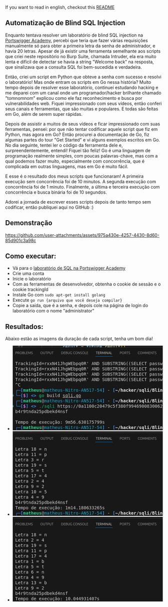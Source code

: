 If you want to read in english, checkout this [README](./English_README.md)
## Automatização de Blind SQL Injection
Enquanto tentava resolver um laboratório de blind SQL injection na [Portswigger Academy](https://portswigger.net/web-security/sql-injection/blind/lab-conditional-responses/), percebi que teria que fazer várias requisições manualmente só para obter a primeira letra da senha de administrador, e havia 20 letras. Apesar de já existir uma ferramenta semelhante aos scripts que criei neste repositório no Burp Suite, chamada Intruder, ela era muito lenta e difícil de detectar se havia a string "Welcome back" na resposta, que sinalizava que a consulta SQL foi bem-sucedida e verdadeira.

Então, criei um script em Python que obteve a senha com sucesso e resolvi o laboratório! Mas onde entram os scripts em Go nessa história? Muito tempo depois de resolver esse laboratório, continuei estudando hacking e me deparei com um canal onde um programador/hacker brilhante chamado "tomnomnom" explicou como ele faz reconhecimento e busca por vulnerabilidades web. Fiquei impressionado com seus vídeos, então conferi seus canais e ferramentas, que são muitas e populares. E todas são feitas em Go, além de serem super rápidas.

Depois de assistir a muitos de seus vídeos e ficar impressionado com suas ferramentas, pensei: por que não tentar codificar aquele script que fiz em Python, mas agora em Go? Então procurei a documentação de Go, fiz algumas partes do tour "Get Started" e vi alguns exemplos escritos em Go. No dia seguinte, tentei ler o código da ferramenta dele e, surpreendentemente, entendi! Fiquei tão feliz! Go é uma linguagem de programação realmente simples, com poucas palavras-chave, mas com a qual podemos fazer muito, especialmente com concorrência, que é complicada em outras linguagens, mas em Go é muito fácil.

E esse é o resultado dos meus scripts que funcionaram! A primeira execução sem concorrência foi de 10 minutos. A segunda execução com concorrência foi de 1 minuto. Finalmente, a última e terceira execução com concorrência e busca binária foi de 10 segundos.

Adorei a jornada de escrever esses scripts depois de tanto tempo sem codificar, então publiquei aqui no GitHub :)

## Demonstração
https://github.com/user-attachments/assets/975a430e-4257-4430-8d60-85d901c3a98c

## Como executar:
- Vá para o [laboratório de SQL na Portswigger Academy](https://portswigger.net/web-security/sql-injection/blind/lab-conditional-responses/)
- Crie uma conta
- Inicie o laboratório
- Com as ferramentas de desenvolvedor, obtenha o cookie de sessão e o cookie trackingId
- Instale Go com ```sudo apt-get install golang```
- Execute ```go run {arquivo que você deseja compilar}```
- Copie a saída, que é a senha, e depois cole na página de login do laboratório com o nome "administrator"

## Resultados:
Abaixo estão as imagens da duração de cada script, tenha um bom dia!
- ![First Result](./time-results/firstResult.png)
- ![Second Result](./time-results/secondResult.png)
- ![Third Result](./time-results/thirdResult.png)
